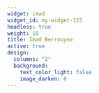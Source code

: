 ```yaml
---
widget: imad
widget_id: my-widget-123
headless: true
weight: 10
title: Imad Berrouyne
active: true
design:
  columns: "2"
  background:
    text_color_light: false
    image_darken: 0
---
```

